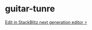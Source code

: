 # guitar-tunre

[Edit in StackBlitz next generation editor ⚡️](https://stackblitz.com/~/github.com/zhaohuaishuai/guitar-tunre)